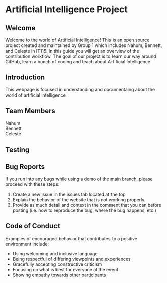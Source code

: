 <h1>Artificial Intelligence Project</h1>
<h2>Welcome</h2>
Welcome to the world of Artificial Intelligence! This is an open source project created and maintained by Group 1 which includes Nahum, Bennett, and Celeste in IT115. In this guide you will get an overview of the contribution workflow. The goal of our project is to learn our way around GitHub, learn a bunch of coding and teach about Artificial Intelligence.

<h2>Introduction</h2>
<p>This webpage is focused in understanding and documentaing about the world of artificial intelligence</p> 

<h2>Team Members</h2>
Nahum
<br>
Bennett
<br>
Celeste

<h2>Testing</h2>

<h2>Bug Reports</h2>

If you run into any bugs while using a demo of the main branch, please proceed with these steps:

1. Create a new issue in the issues tab located at the top
2. Explain the behavior of the website that is not working properly.
3. Provide as much detail and context in the comment that you can before posting (i.e. how to reproduce the bug, where the bug happens, etc.)

<h2>Code of Conduct</h2>
<!--Next lines dded by Nahum--!>
<p>Examples of encouraged behavior that contributes to a positive environment include:</p>
<ul> 
    <li>Using welcoming and inclusive language</li>
    <li>Being respectful of differing viewpoints and experiences</li>
    <li>Gracefully accepting constructive criticism</li>
    <li>Focusing on what is best for everyone at the event</li>
    <li>Showing empathy towards other participants</li>
    </ul>
    
